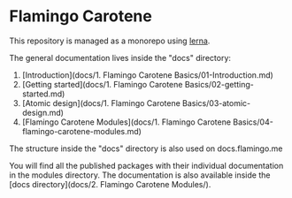 # Flamingo Carotene

This repository is managed as a monorepo using [lerna](https://github.com/lerna/lerna).

The general documentation lives inside the "docs" directory:

1. [Introduction](docs/1. Flamingo Carotene Basics/01-Introduction.md)
1. [Getting started](docs/1. Flamingo Carotene Basics/02-getting-started.md)
1. [Atomic design](docs/1. Flamingo Carotene Basics/03-atomic-design.md)
1. [Flamingo Carotene Modules](docs/1. Flamingo Carotene Basics/04-flamingo-carotene-modules.md)

The structure inside the "docs" directory is also used on docs.flamingo.me

You will find all the published packages with their individual documentation in the modules directory. The documentation
is also available inside the [docs directory](docs/2. Flamingo Carotene Modules/).

